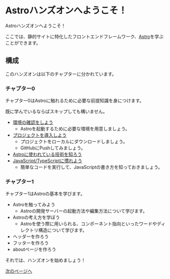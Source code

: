# Astroハンズオンへようこそ！

Astroハンズオンへようこそ！

ここでは、静的サイトに特化したフロントエンドフレームワーク、[Astro](https://astro.build)を学ぶことができます。

## 構成

このハンズオンは以下のチャプターに分かれています。

### チャプター0

チャプター0はAstroに触れるために必要な前提知識を身につけます。

既に学んでいるならばスキップしても構いません。

- [環境の確認をしよう](/docs/ch0/1_env.md)
  - Astroを起動するために必要な環境を用意しましょう。
- [プロジェクトを導入しよう](/docs/ch0/2_clone_and_push.md)
  - プロジェクトをローカルにダウンロードしましょう。
  - GitHubにPushしてみましょう。
- [Astroに使われている技術を知ろう](/docs/ch0/3_astro_tech.md)
- [JavaScript/TypeScriptに慣れよう](/docs/ch0/4_javascript.md)
  - 簡単なコードを実行して、JavaScriptの書き方を知っておきましょう。

### チャプター1

チャプター1はAstroの基本を学びます。

- Astroを触ってみよう
  - Astroの開発サーバーの起動方法や編集方法について学びます。
- Astroの考え方を学ぼう
  - Astroを使う際に用いられる、コンポーネント指向といったワードやディレクトリ構造について学びます。
- ヘッダーを作ろう
- フッターを作ろう
- aboutページを作ろう

それでは、ハンズオンを始めましょう！

[次のページへ](/docs/ch0/1_env.md)